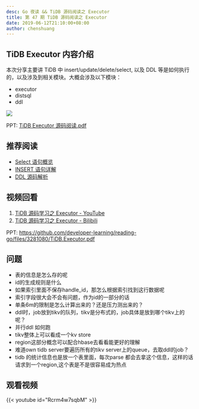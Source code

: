 ```yaml
---
desc: Go 夜读 && TiDB 源码阅读之 Executor
title: 第 47 期 TiDB 源码阅读之 Executor
date: 2019-06-12T21:10:00+08:00
author: chenshuang
---
```


## TiDB Executor 内容介绍

本次分享主要讲 TiDB 中 insert/update/delete/select, 以及 DDL 等是如何执行的，以及涉及到相关模块。大概会涉及以下模块：

* executor
* distsql
* ddl

![](https://mmbiz.qpic.cn/mmbiz_png/2jnWxKdgFb8uuoI7WAicOIPWnheB8ovPRXtaF9Lyq1pj52DGCfvxg7hI6pamSc9fiaNTf3vfdoibWZRibibKmoal2xw/640?wx_fmt=png&tp=webp&wxfrom=5&wx_lazy=1&wx_co=1)

PPT: [TiDB Executor 源码阅读.pdf](https://github.com/developer-learning/reading-go/files/3281080/TiDB.Executor.pdf)

## 推荐阅读

* [Select 语句概览](https://pingcap.com/blog-cn/tidb-source-code-reading-6/)
* [INSERT 语句详解](https://pingcap.com/blog-cn/tidb-source-code-reading-16/)
* [DDL 源码解析](https://pingcap.com/blog-cn/tidb-source-code-reading-17/)

## 视频回看

1. [TiDB 源码学习之 Executor - YouTube](https://youtu.be/Rcrm4w7sqbM)
2. [TiDB 源码学习之 Executor - Bilibili](https://www.bilibili.com/video/av55403428/)

PPT: https://github.com/developer-learning/reading-go/files/3281080/TiDB.Executor.pdf

## 问题

- 表的信息是怎么存的呢 
- id的生成规则是什么 
- 如果索引里面不保存handle_id，那怎么根据索引找到这行数据呢 
- 索引字段很大会不会有问题，作为id的一部分的话
- 单条6m的限制是怎么计算出来的？还是压力测出来的？
- ddl时，job放到tikv的队列，tikv是分布式的，job具体是放到哪个tikv上的呢？
- 并行ddl 如何跑
- tikv整体上可以看成一个kv store
- region这部分概念可以配合hbase去看看能更好的理解
- 难道own tidb server要遍历所有的tikv server上的queue，去取ddl的job？
- tidb 的统计信息也是放一个表里面，每次parse 都会去拿这个信息，这样的话请求到一个region,这个表是不是很容易成为热点

## 观看视频

{{< youtube id="Rcrm4w7sqbM" >}}
